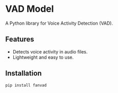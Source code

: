 # VAD Model

A Python library for Voice Activity Detection (VAD).

## Features
- Detects voice activity in audio files.
- Lightweight and easy to use.

## Installation
```bash
pip install fanvad
